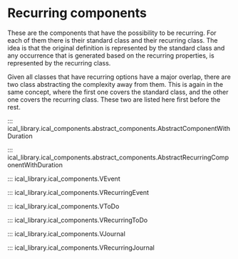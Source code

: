# Recurring components

These are the components that have the possibility to be recurring. For each of them there is their standard class and their recurring class. The idea is that the original definition is represented by the standard class and any occurrence that is generated based on the recurring properties, is represented by the recurring class.

Given all classes that have recurring options have a major overlap, there are two class abstracting the complexity away from them. This is again in the same concept, where the first one covers the standard class, and the other one covers the recurring class. These two are listed here first before the rest.

::: ical_library.ical_components.abstract_components.AbstractComponentWithDuration

::: ical_library.ical_components.abstract_components.AbstractRecurringComponentWithDuration


::: ical_library.ical_components.VEvent

::: ical_library.ical_components.VRecurringEvent

::: ical_library.ical_components.VToDo

::: ical_library.ical_components.VRecurringToDo

::: ical_library.ical_components.VJournal

::: ical_library.ical_components.VRecurringJournal
